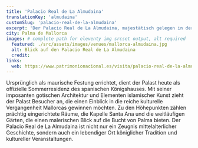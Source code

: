 ```yaml
---
title: 'Palacio Real de La Almudaina'
translationKey: 'almudaina'
customSlug: 'palacio-real-de-la-almudaina'
excerpt: 'Der Palacio Real de La Almudaina, majestätisch gelegen in der Hauptstadt der Balearen, Palma de Mallorca, ist eine eindrucksvolle historische Residenz, die königliche Geschichte und architektonische Pracht vereint.'
city: Palma de Mallorca
images: # complete path for eleventy img srcset output, alt required
  featured: ./src/assets/images/venues/mallorca-almudaina.jpg
  alt: Blick auf den Palacio Real de La Almudaina
  credit:
links:
  web: https://www.patrimonionacional.es/visita/palacio-real-de-la-almudaina
---
```


Ursprünglich als maurische Festung errichtet, dient der Palast heute als offizielle Sommerresidenz des spanischen Königshauses. Mit seiner imposanten gotischen Architektur und Elementen islamischer Kunst zieht der Palast Besucher an, die einen Einblick in die reiche kulturelle Vergangenheit Mallorcas gewinnen möchten. Zu den Höhepunkten zählen prächtig eingerichtete Räume, die Kapelle Santa Ana und die weitläufigen Gärten, die einen malerischen Blick auf die Bucht von Palma bieten. Der Palacio Real de La Almudaina ist nicht nur ein Zeugnis mittelalterlicher Geschichte, sondern auch ein lebendiger Ort königlicher Tradition und kultureller Veranstaltungen.
